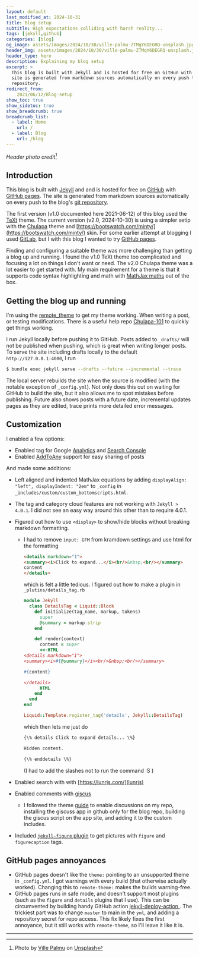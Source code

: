 ```yaml
---
layout: default
last_modified_at: 2024-10-31
title: Blog setup
subtitle: High expectations colliding with harsh reality...
tags: [jekyll,github]
categories: [blog]
og_image: assets/images/2024/10/30/ville-palmu-ZTMqY6DEGRQ-unsplash.jpg
header_img: assets/images/2024/10/30/ville-palmu-ZTMqY6DEGRQ-unsplash.jpg
header_type: hero
description: Explaining my blog setup
excerpt: >
  This blog is built with Jekyll and is hosted for free on GitHun with GitHub pages. The 
  site is generated from markdown sources automatically on every push to the blog's git 
  repository.
redirect_from: 
    2021/06/12/Blog-setup
show_toc: true
show_sidetoc: true
show_breadcrumb: true
breadcrumb_list:
  - label: Home
    url: /
  - label: Blog
    url: /blog
---
```


_Header photo credit_[^1]

## Introduction

This blog is built with [Jekyll](http://jekyllrb.com/) and 
and is hosted for free on [GitHub](https://github.com/) with 
[GitHub pages](https://pages.github.com/). The site is generated from markdown sources
automatically on every push to the blog's
[git repository](https://github.com/thomasburgess/thomasburgess.github.io). 

The first version (v1.0 documented here 2021-06-12) of this blog used the 
[TeXt](https://github.com/kitian616/jekyll-TeXt-theme) theme. The current version 
(v2.0, 2024-10-30) is using a simpler setip with the 
[Chulapa](https://dieghernan.github.io/chulapa/) theme
and [https://bootswatch.com/minty/](https://bootswatch.com/minty/) skin.
For some earlier attempt at blogging I used [GitLab](https://gitlab.com), but I with 
this blog I wanted to try [GitHub pages](https://pages.github.com/).

Finding and configuring a suitable theme was more challenging than getting a blog up and 
running. I found the v1.0 TeXt theme too complicated and focusing a lot on things I 
don't want or need. The v2.0 Chulapa theme was a lot easier to get started with. My main 
requirement for a theme is that it supports code syntax highlighting and math with 
[MathJax maths](https://www.mathjax.org/) out of the box.

## Getting the blog up and running

I'm using the [remote_theme](https://github.com/benbalter/jekyll-remote-theme) to get my 
theme working. When writing a post, or testing modifications. There is a useful help 
repo [Chulapa-101](https://github.com/dieghernan/chulapa-101) to quickly get things 
working.

I run Jekyll locally before pushing it to GitHub.
Posts added to `_drafts/` will not be published when pushing, 
which is great when writing longer posts.
To serve the site including drafts locally to the default 
`http://127.0.0.1:4000`, I run
```sh
$ bundle exec jekyll serve --drafts --future --incremental --trace
```
The local server rebuilds the site when the source is modified 
(with the notable exception of `_config.yml`). Not only does this cut on 
waiting for GitHub to build the site, but it also allows me to spot 
mistakes before publishing. Future also shows posts with a future date, incremental 
updates pages as they are edited, trace prints more detailed error messages.

## Customization

I enabled a few options:
* Enabled tag for Google [Analytics](https://analytics.google.com) and 
  [Search Console](https://search.google.com/search-console/about)
* Enabled [AddToAny](https://www.addtoany.com/) support for easy sharing of posts

And made some additions:
* Left aligned and indented MathJax equations by adding 
  `displayAlign: "left", displayIndent: "2em"` to 
  `_config` in `_includes/custom/custom_bottomscripts.html`.
* The tag and category cloud features are not working with `Jekyll > 4.0.1`. I did not
  see an easy way around this other than to require 4.0.1.
* Figured out how to use `<display>` to show/hide blocks without breaking markdown 
  formatting.
  * I had to remove `input: GFM` from kramdown settings and use html for the formatting
    ```html
    <details markdown="1">
    <summary><i>Click to expand...</i><br/>&nbsp;<br/></summary>
    content
    </details>
    ```
    which is felt a little tedious. I figured out how to make a plugin in 
    `_plutins/details_tag.rb`
    ```ruby
    module Jekyll
      class DetailsTag < Liquid::Block
        def initialize(tag_name, markup, tokens)
          super
          @summary = markup.strip
        end

        def render(context)
          content = super
          <<-HTML
    <details markdown="1">
    <summary><i>#{@summary}</i><br/>&nbsp;<br/></summary>

    #{content}

    </details>
          HTML
        end
      end
    end

    Liquid::Template.register_tag('details', Jekyll::DetailsTag)
    ```
    which then lets me just do
    ```markdown
    {\% details Click to expand details... \%}

    Hidden content.
    
    {\% enddetails \%}
    ```
    (I had to add the slashes not to run the command :S )

* Enabled search with with [https://lunrjs.com/](lunrjs)
* Enabled comments with [giscus](https://giscus.app/)
  * I followed the theme 
    [guide](https://dieghernan.github.io/chulapa/docs/02-config#comments) to enable
    discussions on my repo, installing the giscuss app in github only for the blog repo,
    building the giscus script on the app site, and adding it to the custom includes.
* Included [`jekyll-figure` plugin](https://github.com/paulrobertlloyd/jekyll-figure) to 
  get pictures with `figure` and `figurecaption` tags.

## GitHub pages annoyances

* GitHub pages doesn't like the `theme:` pointing to an unsupported theme in 
  `_config.yml`. I got warnings with every build  (that otherwise actually 
  worked). Changing this to `remote-theme:` makes the builds warning-free.
* GitHub pages runs in safe mode, and doesn't support most plugins (such as 
  the `figure` and `details` plugins that I use). This can be circumvented by 
  building handy GitHub action 
  [jekyll-deploy-action ](https://github.com/jeffreytse/jekyll-deploy-action). 
  The trickiest part was to change `master` to main in the `yml`, and adding a 
  repository secret for repo access. This fix likely fixes the first annoyance,
  but it still works with `remote-theme`, so I'll leave it like it is.

--- 

[^1]: Photo by <a href="https://unsplash.com/@villepalmu?utm_source=unsplash&utm_medium=referral&utm_content=creditCopyText">Ville Palmu</a> on <a href="https://unsplash.com/s/photos/sarek?utm_source=unsplash&utm_medium=referral&utm_content=creditCopyText">Unsplash</a>



